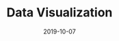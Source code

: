 ---
title: Data Visualization
description: FCA Bank is a bank dedicated to motorists, which mainly operates in the automotive financing sector and cooperates with prestigious automotive brands. I led the design interface and the process of ideation and creation of the mortgages simulation concept.
client: FCA Bank
role: Lead Interface Designer
skills:
  - User Interface
  - Interaction Design
date: 2019-10-07
finished: true
permalink: false
thumbnail: src/static/work/fca-data-visualizzation.jpg
---